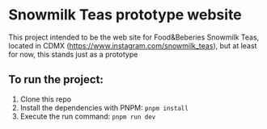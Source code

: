 # Snowmilk Teas prototype website

This project intended to be the web site for Food&Beberies Snowmilk Teas, located in CDMX (https://www.instagram.com/snowmilk_teas), but at least for now, this stands just as a prototype

## To run the project:
1. Clone this repo
2. Install the dependencies with PNPM: ```pnpm install```
3. Execute the run command: ```pnpm run dev```
